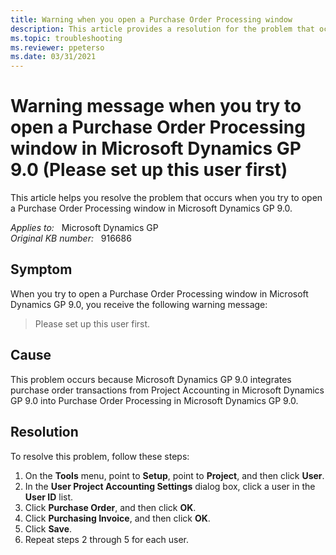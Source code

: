 ```yaml
---
title: Warning when you open a Purchase Order Processing window
description: This article provides a resolution for the problem that occurs when you try to open a Purchase Order Processing window in Microsoft Dynamics GP 9.0.
ms.topic: troubleshooting
ms.reviewer: ppeterso
ms.date: 03/31/2021
---
```

# Warning message when you try to open a Purchase Order Processing window in Microsoft Dynamics GP 9.0 (Please set up this user first)

This article helps you resolve the problem that occurs when you try to open a Purchase Order Processing window in Microsoft Dynamics GP 9.0.

_Applies to:_ &nbsp; Microsoft Dynamics GP  
_Original KB number:_ &nbsp; 916686

## Symptom

When you try to open a Purchase Order Processing window in Microsoft Dynamics GP 9.0, you receive the following warning message:

> Please set up this user first.

## Cause

This problem occurs because Microsoft Dynamics GP 9.0 integrates purchase order transactions from Project Accounting in Microsoft Dynamics GP 9.0 into Purchase Order Processing in Microsoft Dynamics GP 9.0.

## Resolution

To resolve this problem, follow these steps:

1. On the **Tools** menu, point to **Setup**, point to **Project**, and then click **User**.
2. In the **User Project Accounting Settings** dialog box, click a user in the **User ID** list.
3. Click **Purchase Order**, and then click **OK**.
4. Click **Purchasing Invoice**, and then click **OK**.
5. Click **Save**.
6. Repeat steps 2 through 5 for each user.
